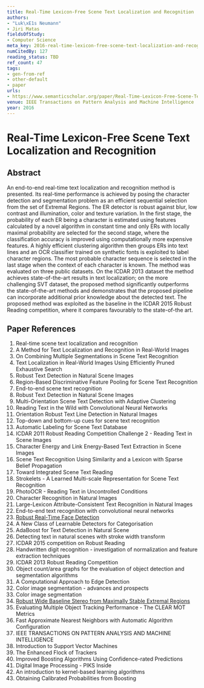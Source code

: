 ```yaml
---
title: Real-Time Lexicon-Free Scene Text Localization and Recognition
authors:
- "Luk\xE1s Neumann"
- Jiri Matas
fieldsOfStudy:
- Computer Science
meta_key: 2016-real-time-lexicon-free-scene-text-localization-and-recognition
numCitedBy: 127
reading_status: TBD
ref_count: 47
tags:
- gen-from-ref
- other-default
- paper
urls:
- https://www.semanticscholar.org/paper/Real-Time-Lexicon-Free-Scene-Text-Localization-and-Neumann-Matas/27fbffed698729ed309dbc4fa3ba9562c023b9ef?sort=total-citations
venue: IEEE Transactions on Pattern Analysis and Machine Intelligence
year: 2016
---
```


# Real-Time Lexicon-Free Scene Text Localization and Recognition

## Abstract

An end-to-end real-time text localization and recognition method is presented. Its real-time performance is achieved by posing the character detection and segmentation problem as an efficient sequential selection from the set of Extremal Regions. The ER detector is robust against blur, low contrast and illumination, color and texture variation. In the first stage, the probability of each ER being a character is estimated using features calculated by a novel algorithm in constant time and only ERs with locally maximal probability are selected for the second stage, where the classification accuracy is improved using computationally more expensive features. A highly efficient clustering algorithm then groups ERs into text lines and an OCR classifier trained on synthetic fonts is exploited to label character regions. The most probable character sequence is selected in the last stage when the context of each character is known. The method was evaluated on three public datasets. On the ICDAR 2013 dataset the method achieves state-of-the-art results in text localization; on the more challenging SVT dataset, the proposed method significantly outperforms the state-of-the-art methods and demonstrates that the proposed pipeline can incorporate additional prior knowledge about the detected text. The proposed method was exploited as the baseline in the ICDAR 2015 Robust Reading competition, where it compares favourably to the state-of-the art.

## Paper References

1. Real-time scene text localization and recognition
2. A Method for Text Localization and Recognition in Real-World Images
3. On Combining Multiple Segmentations in Scene Text Recognition
4. Text Localization in Real-World Images Using Efficiently Pruned Exhaustive Search
5. Robust Text Detection in Natural Scene Images
6. Region-Based Discriminative Feature Pooling for Scene Text Recognition
7. End-to-end scene text recognition
8. Robust Text Detection in Natural Scene Images
9. Multi-Orientation Scene Text Detection with Adaptive Clustering
10. Reading Text in the Wild with Convolutional Neural Networks
11. Orientation Robust Text Line Detection in Natural Images
12. Top-down and bottom-up cues for scene text recognition
13. Automatic Labeling for Scene Text Database
14. ICDAR 2011 Robust Reading Competition Challenge 2 - Reading Text in Scene Images
15. Character Energy and Link Energy-Based Text Extraction in Scene Images
16. Scene Text Recognition Using Similarity and a Lexicon with Sparse Belief Propagation
17. Toward Integrated Scene Text Reading
18. Strokelets - A Learned Multi-scale Representation for Scene Text Recognition
19. PhotoOCR - Reading Text in Uncontrolled Conditions
20. Character Recognition in Natural Images
21. Large-Lexicon Attribute-Consistent Text Recognition in Natural Images
22. End-to-end text recognition with convolutional neural networks
23. [Robust Real-Time Face Detection](2001-robust-real-time-face-detection)
24. A New Class of Learnable Detectors for Categorisation
25. AdaBoost for Text Detection in Natural Scene
26. Detecting text in natural scenes with stroke width transform
27. ICDAR 2015 competition on Robust Reading
28. Handwritten digit recognition - investigation of normalization and feature extraction techniques
29. ICDAR 2013 Robust Reading Competition
30. Object count/area graphs for the evaluation of object detection and segmentation algorithms
31. A Computational Approach to Edge Detection
32. Color image segmentation - advances and prospects
33. Color image segmentation
34. [Robust Wide Baseline Stereo from Maximally Stable Extremal Regions](2002-robust-wide-baseline-stereo-from-maximally-stable-extremal-regions)
35. Evaluating Multiple Object Tracking Performance - The CLEAR MOT Metrics
36. Fast Approximate Nearest Neighbors with Automatic Algorithm Configuration
37. IEEE TRANSACTIONS ON PATTERN ANALYSIS AND MACHINE INTELLIGENCE
38. Introduction to Support Vector Machines
39. The Enhanced Flock of Trackers
40. Improved Boosting Algorithms Using Confidence-rated Predictions
41. Digital Image Processing - PIKS Inside
42. An introduction to kernel-based learning algorithms
43. Obtaining Calibrated Probabilities from Boosting
